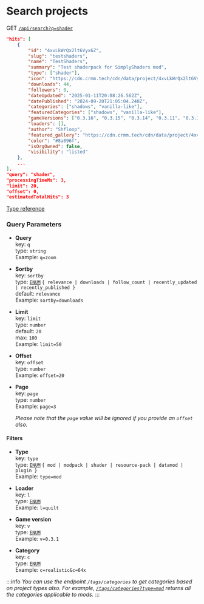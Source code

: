 # Search projects

GET [`/api/search?q=shader`](/api/search?q=shader)

```json
"hits": [
    {
        "id": "4xvLkWrQx2lt6Vyx6Z",
        "slug": "testshaders",
        "name": "TestShaders",
        "summary": "Test shaderpack for SimplyShaders mod",
        "type": ["shader"],
        "icon": "https://cdn.crmm.tech/cdn/data/project/4xvLkWrQx2lt6Vyx6Z/ls2JTf78WZg8XCv8qx_128.webp",
        "downloads": 44,
        "followers": 0,
        "dateUpdated": "2025-01-11T20:08:26.562Z",
        "datePublished": "2024-09-20T21:05:04.240Z",
        "categories": ["shadows", "vanilla-like"],
        "featuredCategories": ["shadows", "vanilla-like"],
        "gameVersions": ["0.3.16", "0.3.15", "0.3.14", "0.3.11", "0.3.1"],
        "loaders": [],
        "author": "Shfloop",
        "featured_gallery": "https://cdn.crmm.tech/cdn/data/project/4xvLkWrQx2lt6Vyx6Z/gallery/dJH8_ag7j_waPvPfYu_420.webp",
        "color": "#8a696f",
        "isOrgOwned": false,
        "visibility": "listed"
    },
    ...
],
"query": "shader",
"processingTimeMs": 3,
"limit": 20,
"offset": 0,
"estimatedTotalHits": 3
```
[Type reference](/packages/utils/src/types/api/index.ts#L142)

### Query Parameters

- **Query** \
    key: `q` \
    type: `string` \
    Example: `q=zoom`

- **Sortby** \
    key: `sortby` \
    type: [`ENUM`](/packages/utils/src/types/index.ts#L173) `{ relevance | downloads | follow_count | recently_updated | recently_published }` \
    default: `relevance` \
    Example: `sortby=downloads`

- **Limit** \
    key: `limit` \
    type: `number` \
    default: `20` \
    max: `100` \
    Example: `limit=50`

- **Offset** \
    key: `offset` \
    type: `number` \
    Example: `offset=20`

- **Page** \
    key: `page` \
    type: `number` \
    Example: `page=3`

    *Please note that the `page` value will be ignored if you provide an `offset` also.*

#### Filters

- **Type** \
    key: `type` \
    type: [`ENUM`](/packages/utils/src/types/index.ts#L44) `{ mod | modpack | shader | resource-pack | datamod | plugin }` \
    Example: `type=mod`

- **Loader** \
    key: `l` \
    type: [`ENUM`](/api/tags/loaders) \
    Example: `l=quilt`

- **Game version** \
    key: `v` \
    type: [`ENUM`](/api/tags/game-versions) \
    Example: `v=0.3.1`

- **Category** \
    key: `c` \
    type: [`ENUM`](/api/tags/categories) \
    Example: `c=realistic&c=64x`

:::info
*You can use the endpoint `/tags/categories` to get categories based on project types also.
For example, [`/tags/categories?type=mod`](/api/tags/categories?type=mod) returns all the categories applicable to mods.*
:::